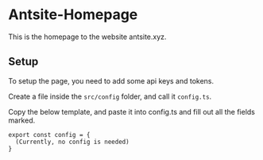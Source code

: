 # Antsite-Homepage

This is the homepage to the website antsite.xyz.

## Setup

To setup the page, you need to add some api keys and tokens.

Create a file inside the `src/config` folder, and call it `config.ts`.

Copy the below template, and paste it into config.ts and fill out all the fields marked.

```
export const config = {
  (Currently, no config is needed)
}

```
